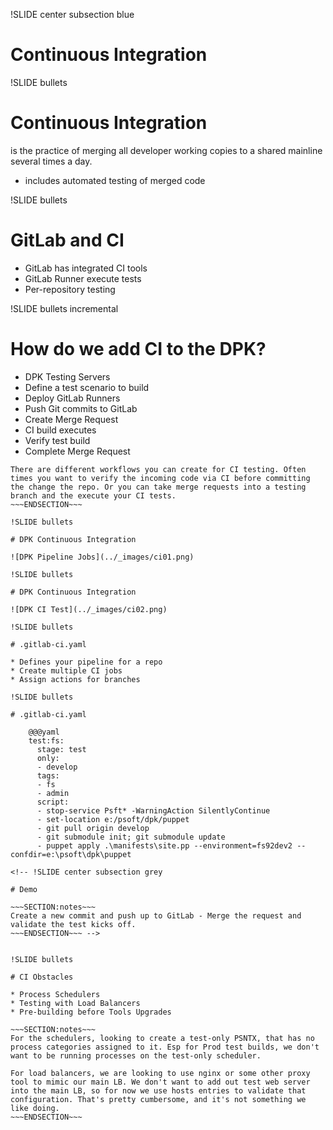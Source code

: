 !SLIDE center subsection blue

# Continuous Integration

!SLIDE bullets

# Continuous Integration

is the practice of merging all developer working copies to a shared mainline several times a day.

* includes automated testing of merged code

!SLIDE bullets

# GitLab and CI

* GitLab has integrated CI tools
* GitLab Runner execute tests
* Per-repository testing

!SLIDE bullets incremental

# How do we add CI to the DPK?

* DPK Testing Servers
* Define a test scenario to build
* Deploy GitLab Runners
* Push Git commits to GitLab
* Create Merge Request
* CI build executes
* Verify test build
* Complete Merge Request

~~~SECTION:notes~~~
There are different workflows you can create for CI testing. Often times you want to verify the incoming code via CI before committing the change the repo. Or you can take merge requests into a testing branch and the execute your CI tests.
~~~ENDSECTION~~~

!SLIDE bullets

# DPK Continuous Integration

![DPK Pipeline Jobs](../_images/ci01.png)

!SLIDE bullets

# DPK Continuous Integration

![DPK CI Test](../_images/ci02.png)

!SLIDE bullets

# .gitlab-ci.yaml

* Defines your pipeline for a repo
* Create multiple CI jobs
* Assign actions for branches

!SLIDE bullets

# .gitlab-ci.yaml

    @@@yaml
    test:fs:
      stage: test
      only:
      - develop
      tags:
      - fs
      - admin
      script:
      - stop-service Psft* -WarningAction SilentlyContinue
      - set-location e:/psoft/dpk/puppet
      - git pull origin develop
      - git submodule init; git submodule update
      - puppet apply .\manifests\site.pp --environment=fs92dev2 --confdir=e:\psoft\dpk\puppet

<!-- !SLIDE center subsection grey

# Demo

~~~SECTION:notes~~~
Create a new commit and push up to GitLab - Merge the request and validate the test kicks off.
~~~ENDSECTION~~~ -->


!SLIDE bullets

# CI Obstacles

* Process Schedulers
* Testing with Load Balancers
* Pre-building before Tools Upgrades

~~~SECTION:notes~~~
For the schedulers, looking to create a test-only PSNTX, that has no process categories assigned to it. Esp for Prod test builds, we don't want to be running processes on the test-only scheduler.

For load balancers, we are looking to use nginx or some other proxy tool to mimic our main LB. We don't want to add out test web server into the main LB, so for now we use hosts entries to validate that configuration. That's pretty cumbersome, and it's not something we like doing.
~~~ENDSECTION~~~